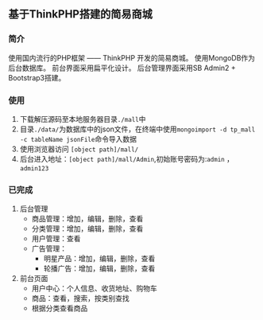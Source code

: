 ﻿## 基于ThinkPHP搭建的简易商城

### 简介
使用国内流行的PHP框架 —— ThinkPHP 开发的简易商城。
使用MongoDB作为后台数据库。
前台界面采用扁平化设计。
后台管理界面采用SB Admin2 + Bootstrap3搭建。

### 使用
1. 下载解压源码至本地服务器目录`./mall`中
2. 目录`./data/`为数据库中的json文件，在终端中使用`mongoimport -d tp_mall -c tableName jsonFile`命令导入数据
3. 使用浏览器访问 `[object path]/mall/`
4. 后台进入地址：`[object path]/mall/Admin`,初始账号密码为:`admin` ，`admin123`


### 已完成
1. 后台管理
	* 商品管理：增加，编辑，删除，查看
	* 分类管理：增加，编辑，删除，查看
	* 用户管理：查看
	* 广告管理：
		- 明星产品：增加，编辑，删除，查看
		- 轮播广告：增加，编辑，删除，查看
2. 前台页面
	* 用户中心：个人信息、收货地址、购物车
	* 商品：查看，搜索，按类别查找
	* 根据分类查看商品
